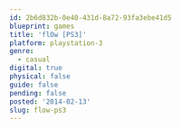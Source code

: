 ```yaml
---
id: 2b6d832b-0e40-431d-8a72-93fa3ebe41d5
blueprint: games
title: 'flOw [PS3]'
platform: playstation-3
genre:
  - casual
digital: true
physical: false
guide: false
pending: false
posted: '2014-02-13'
slug: flow-ps3
---
```

